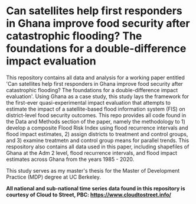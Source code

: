 # Can satellites help first responders in Ghana improve food security after catastrophic flooding? The foundations for a double-difference impact evaluation


This repository contains all data and analysis for a working paper entitled 'Can satellites help first responders in Ghana improve food security after catastrophic flooding? The foundations for a double-difference impact evaluation'. Using Ghana as a case study, this study lays the framework for the first-ever quasi-experimental impact evaluation that attempts to estimate the impact of a satellite-based flood information system (FIS) on district-level food security outcomes. This repo provides all code found in the Data and Methods section of the paper, namely the methodology to 1) develop a composite Flood Risk Index using flood recurrence intervals and flood impact estimates, 2) assign districts to treatment and control groups, and 3) examine treatmetn and control group means for parallel trends. This respository also contains all data used in this paper, including shapefiles of Ghana at the Adm 2 level, flood recurrence intervals, and flood impact estimates across Ghana from the years 1985 - 2020.

This study serves as my master's thesis for the Master of Development Practice (MDP) degree at UC Berkeley.

**All national and sub-national time series data found in this repository is courtesy of Cloud to Street, PBC: https://www.cloudtostreet.info/**
